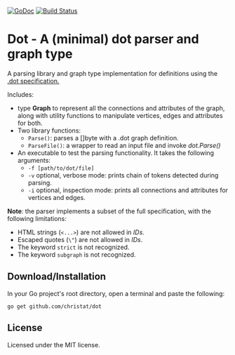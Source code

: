 [![GoDoc](https://godoc.org/github.com/christat/dot?status.svg)](https://godoc.org/github.com/christat/dot)
[![Build Status](https://travis-ci.org/christat/dot.svg?branch=master)](https://travis-ci.org/christat/dot)
# Dot - A (minimal) dot parser and graph type

A parsing library and graph type implementation for definitions using the [.dot specification.](http://www.graphviz.org/doc/info/lang.html)

Includes:
- type **Graph** to represent all the connections and attributes of the graph, along with utility functions to manipulate vertices, edges and attributes for both.
- Two library functions:
    -  `Parse()`: parses a []byte with a .dot graph definition.
    - `ParseFile()`: a wrapper to read an input file and invoke _dot.Parse()_
- An executable to test the parsing functionality. It takes the following arguments:
    - `-f [path/to/dot/file]`
    - `-v` optional, verbose mode: prints chain of tokens detected during parsing.
    - `-i` optional, inspection mode: prints all connections and attributes for vertices and edges.

**Note**: the parser implements a subset of the full specification, with the following limitations:
- HTML strings (`<...>`) are not allowed in _IDs_.
- Escaped quotes (`\"`) are not allowed in _IDs_.
- The keyword `strict` is not recognized.
- The keyword `subgraph` is not recognized.

## Download/Installation

In your Go project's root directory, open a terminal and paste the following:

```
go get github.com/christat/dot
```

## License

Licensed under the MIT license.
